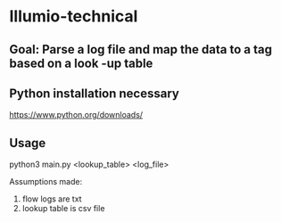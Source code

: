 # Illumio-technical

## Goal: Parse a log file and map the data to a tag based on a look -up table

## Python installation necessary
https://www.python.org/downloads/

## Usage 
python3 main.py <lookup_table> <log_file>

Assumptions made:
  1. flow logs are txt
  2. lookup table is csv file
